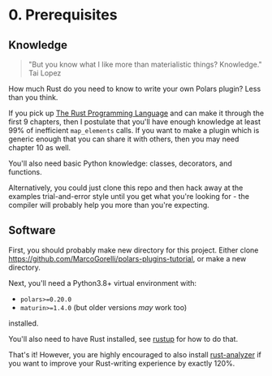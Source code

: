 # 0. Prerequisites

## Knowledge

> "But you know what I like more than materialistic things? Knowledge." Tai Lopez

How much Rust do you need to know to write your own Polars plugin? Less than
you think.

If you pick up [The Rust Programming Language](https://doc.rust-lang.org/book/)
and can make it through the first 9 chapters, then I postulate
that you'll have enough knowledge at least 99% of inefficient `map_elements`
calls.
If you want to make a plugin which is generic enough that you can share
it with others, then you may need chapter 10 as well.

You'll also need basic Python knowledge: classes, decorators, and functions.

Alternatively, you could just clone this repo and then hack away
at the examples trial-and-error style until you get what you're looking
for - the compiler will probably help you more than you're expecting.

## Software

First, you should probably make new directory for this project.
Either clone https://github.com/MarcoGorelli/polars-plugins-tutorial,
or make a new directory.

Next, you'll need a Python3.8+ virtual environment with:

- `polars>=0.20.0`
- `maturin>=1.4.0` (but older versions _may_ work too)

installed.

You'll also need to have Rust installed, see [rustup](https://rustup.rs/) for
how to do that.

That's it! However, you are highly encouraged to also install
[rust-analyzer](https://rust-analyzer.github.io/manual.html) if you want to
improve your Rust-writing experience by exactly 120%.
